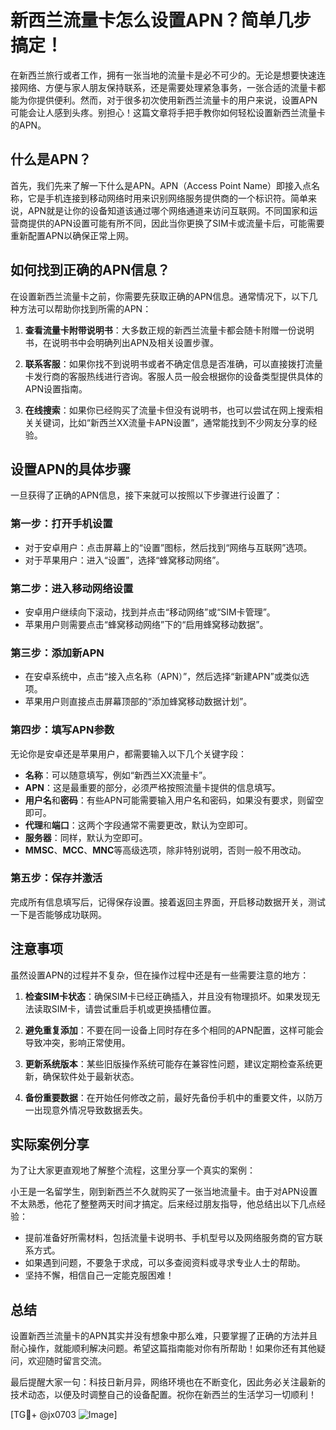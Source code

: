 # 新西兰流量卡怎么设置APN？简单几步搞定！

在新西兰旅行或者工作，拥有一张当地的流量卡是必不可少的。无论是想要快速连接网络、方便与家人朋友保持联系，还是需要处理紧急事务，一张合适的流量卡都能为你提供便利。然而，对于很多初次使用新西兰流量卡的用户来说，设置APN可能会让人感到头疼。别担心！这篇文章将手把手教你如何轻松设置新西兰流量卡的APN。

## 什么是APN？

首先，我们先来了解一下什么是APN。APN（Access Point Name）即接入点名称，它是手机连接到移动网络时用来识别网络服务提供商的一个标识符。简单来说，APN就是让你的设备知道该通过哪个网络通道来访问互联网。不同国家和运营商提供的APN设置可能有所不同，因此当你更换了SIM卡或流量卡后，可能需要重新配置APN以确保正常上网。

## 如何找到正确的APN信息？

在设置新西兰流量卡之前，你需要先获取正确的APN信息。通常情况下，以下几种方法可以帮助你找到所需的APN：

1. **查看流量卡附带说明书**：大多数正规的新西兰流量卡都会随卡附赠一份说明书，在说明书中会明确列出APN及相关设置步骤。
   
2. **联系客服**：如果你找不到说明书或者不确定信息是否准确，可以直接拨打流量卡发行商的客服热线进行咨询。客服人员一般会根据你的设备类型提供具体的APN设置指南。

3. **在线搜索**：如果你已经购买了流量卡但没有说明书，也可以尝试在网上搜索相关关键词，比如“新西兰XX流量卡APN设置”，通常能找到不少网友分享的经验。

## 设置APN的具体步骤

一旦获得了正确的APN信息，接下来就可以按照以下步骤进行设置了：

### 第一步：打开手机设置

- 对于安卓用户：点击屏幕上的“设置”图标，然后找到“网络与互联网”选项。
- 对于苹果用户：进入“设置”，选择“蜂窝移动网络”。

### 第二步：进入移动网络设置

- 安卓用户继续向下滚动，找到并点击“移动网络”或“SIM卡管理”。
- 苹果用户则需要点击“蜂窝移动网络”下的“启用蜂窝移动数据”。

### 第三步：添加新APN

- 在安卓系统中，点击“接入点名称（APN）”，然后选择“新建APN”或类似选项。
- 苹果用户则直接点击屏幕顶部的“添加蜂窝移动数据计划”。

### 第四步：填写APN参数

无论你是安卓还是苹果用户，都需要输入以下几个关键字段：

- **名称**：可以随意填写，例如“新西兰XX流量卡”。
- **APN**：这是最重要的部分，必须严格按照流量卡提供的信息填写。
- **用户名**和**密码**：有些APN可能需要输入用户名和密码，如果没有要求，则留空即可。
- **代理**和**端口**：这两个字段通常不需要更改，默认为空即可。
- **服务器**：同样，默认为空即可。
- **MMSC**、**MCC**、**MNC**等高级选项，除非特别说明，否则一般不用改动。

### 第五步：保存并激活

完成所有信息填写后，记得保存设置。接着返回主界面，开启移动数据开关，测试一下是否能够成功联网。

## 注意事项

虽然设置APN的过程并不复杂，但在操作过程中还是有一些需要注意的地方：

1. **检查SIM卡状态**：确保SIM卡已经正确插入，并且没有物理损坏。如果发现无法读取SIM卡，请尝试重启手机或更换插槽位置。

2. **避免重复添加**：不要在同一设备上同时存在多个相同的APN配置，这样可能会导致冲突，影响正常使用。

3. **更新系统版本**：某些旧版操作系统可能存在兼容性问题，建议定期检查系统更新，确保软件处于最新状态。

4. **备份重要数据**：在开始任何修改之前，最好先备份手机中的重要文件，以防万一出现意外情况导致数据丢失。

## 实际案例分享

为了让大家更直观地了解整个流程，这里分享一个真实的案例：

小王是一名留学生，刚到新西兰不久就购买了一张当地流量卡。由于对APN设置不太熟悉，他花了整整两天时间才搞定。后来经过朋友指导，他总结出以下几点经验：

- 提前准备好所需材料，包括流量卡说明书、手机型号以及网络服务商的官方联系方式。
- 如果遇到问题，不要急于求成，可以多查阅资料或寻求专业人士的帮助。
- 坚持不懈，相信自己一定能克服困难！

## 总结

设置新西兰流量卡的APN其实并没有想象中那么难，只要掌握了正确的方法并且耐心操作，就能顺利解决问题。希望这篇指南能对你有所帮助！如果你还有其他疑问，欢迎随时留言交流。

最后提醒大家一句：科技日新月异，网络环境也在不断变化，因此务必关注最新的技术动态，以便及时调整自己的设备配置。祝你在新西兰的生活学习一切顺利！

[TG💪+ @jx0703 ![Image](https://github.com/user-attachments/assets/dbca1d08-cadb-493c-b0ec-ad6f7a83f270)]